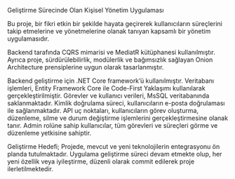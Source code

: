 Geliştirme Sürecinde Olan Kişisel Yönetim Uygulaması

Bu proje, bir fikri etkin bir şekilde hayata geçirerek kullanıcıların süreçlerini takip etmelerine ve yönetmelerine olanak tanıyan kapsamlı bir yönetim uygulamasıdır.
 
Backend tarafında CQRS mimarisi ve MediatR kütüphanesi kullanılmıştır. Ayrıca proje, sürdürülebilirlik, modülerlik ve bağımsızlık sağlayan Onion Architecture prensiplerine uygun olarak tasarlanmıştır.

Backend geliştirme için .NET Core framework’ü kullanılmıştır.
Veritabanı işlemleri, Entity Framework Core ile Code-First Yaklaşımı kullanılarak gerçekleştirilmiştir.
Görevler ve kullanıcı verileri, MsSQL veritabanında saklanmaktadır.
Kimlik doğrulama süreci, kullanıcıların e-posta doğrulaması ile sağlanmaktadır.
API uç noktaları, kullanıcıların görev oluşturma, düzenleme, silme ve durum değiştirme işlemlerini gerçekleştirmesine olanak tanır. Admin rolüne sahip kullanıcılar, tüm görevleri ve süreçleri görme ve düzenleme yetkisine sahiptir.

Geliştirme Hedefi;
Projede, mevcut ve yeni teknolojilerin entegrasyonu ön planda tutulmaktadır. Uygulama geliştirme süreci devam etmekte olup, her yeni özellik veya iyileştirme, düzenli olarak commit edilerek proje ilerletilmektedir.
